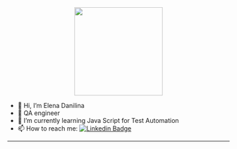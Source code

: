 <div id="header" align="center">
  <img src="https://i.giphy.com/media/paTz7UZbPfTZFRYnnB/giphy.webp" width="200"/>
</div>


- 👋 Hi, I’m Elena Danilina
- 👀 QA engineer
- 🌱 I’m currently learning Java Script for Test Automation
- 📫 How to reach me:  [![Linkedin Badge](https://img.shields.io/badge/-Linkedin-blue?style=flat&logo=Linkedin&logoColor=white)](https://www.linkedin.com/in/elena-danilina/)

___




<!---
elledanili/elledanili is a ✨ special ✨ repository because its `README.md` (this file) appears on your GitHub profile.
You can click the Preview link to take a look at your changes.
--->
